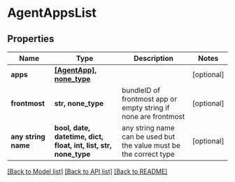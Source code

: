 # AgentAppsList



## Properties
Name | Type | Description | Notes
------------ | ------------- | ------------- | -------------
**apps** | [**[AgentApp], none_type**](AgentApp.md) |  | [optional] 
**frontmost** | **str, none_type** | bundleID of frontmost app or empty string if none are frontmost | [optional] 
**any string name** | **bool, date, datetime, dict, float, int, list, str, none_type** | any string name can be used but the value must be the correct type | [optional]

[[Back to Model list]](../README.md#documentation-for-models) [[Back to API list]](../README.md#documentation-for-api-endpoints) [[Back to README]](../README.md)


